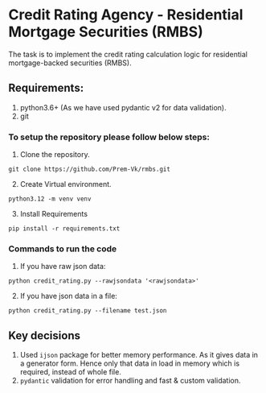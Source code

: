 
# Credit Rating Agency - Residential Mortgage Securities (RMBS)

The task is to implement the credit rating calculation logic for residential mortgage-backed
securities (RMBS).

## Requirements:
1. python3.6+ (As we have used pydantic v2 for data validation).
2. git

### To setup the repository please follow below steps:
1. Clone the repository.
```
git clone https://github.com/Prem-Vk/rmbs.git
```
2. Create Virtual environment.
```
python3.12 -m venv venv
```
3. Install Requirements
```
pip install -r requirements.txt
```

### Commands to run the code
1. If you have raw json data:
```
python credit_rating.py --rawjsondata '<rawjsondata>'
```
2. If you have json data in a file:
```
python credit_rating.py --filename test.json
```

## Key decisions

1. Used `ijson` package for better memory performance. As it gives data in a generator form. Hence only that data in load in memory which is required, instead of whole file.
2. `pydantic` validation for error handling and fast & custom validation.